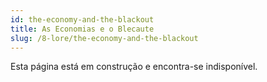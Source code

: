 ```yaml
---
id: the-economy-and-the-blackout
title: As Economias e o Blecaute
slug: /8-lore/the-economy-and-the-blackout
---
```


Esta página está em construção e encontra-se indisponível.
